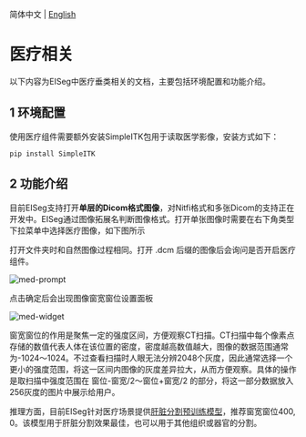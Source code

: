 简体中文 | [English](medical_en.md)

# 医疗相关

以下内容为EISeg中医疗垂类相关的文档，主要包括环境配置和功能介绍。

## 1 环境配置

使用医疗组件需要额外安装SimpleITK包用于读取医学影像，安装方式如下：

```shell
pip install SimpleITK
```

## 2 功能介绍

目前EISeg支持打开**单层的Dicom格式图像**，对Nitfi格式和多张Dicom的支持正在开发中。EISeg通过图像拓展名判断图像格式。打开单张图像时需要在右下角类型下拉菜单中选择医疗图像，如下图所示

打开文件夹时和自然图像过程相同。打开 .dcm 后缀的图像后会询问是否开启医疗组件。

![med-prompt](https://linhandev.github.io/assets/img/post/Med/med-prompt.png)

点击确定后会出现图像窗宽窗位设置面板

![med-widget](https://linhandev.github.io/assets/img/post/Med/med-widget.png)

窗宽窗位的作用是聚焦一定的强度区间，方便观察CT扫描。CT扫描中每个像素点存储的数值代表人体在该位置的密度，密度越高数值越大，图像的数据范围通常为-1024～1024。不过查看扫描时人眼无法分辨2048个灰度，因此通常选择一个更小的强度范围，将这一区间内图像的灰度差异拉大，从而方便观察。具体的操作是取扫描中强度范围在 窗位-窗宽/2～窗位+窗宽/2 的部分，将这一部分数据放入256灰度的图片中展示给用户。

推理方面，目前EISeg针对医疗场景提供[肝脏分割预训练模型](https://paddleseg.bj.bcebos.com/eiseg/0.4/static_hrnet18s_ocr48_lits.zip)，推荐窗宽窗位400, 0。该模型用于肝脏分割效果最佳，也可以用于其他组织或器官的分割。
